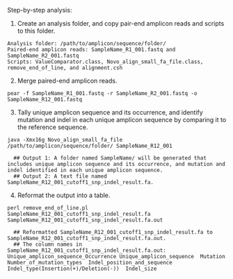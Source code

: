 Step-by-step analysis:
  1. Create an analysis folder, and copy pair-end amplicon reads and scripts to this folder.
  
    Analysis folder: /path/to/amplicon/sequence/folder/
    Paired-end amplicon reads: SampleName_R1_001.fastq and SampleName_R2_001.fastq
    Scripts: ValueComparator.class, Novo_align_small_fa_file.class, remove_end_of_line, and alignment.csh


  2. Merge paired-end amplicon reads.
  
    pear -f SampleName_R1_001.fastq -r SampleName_R2_001.fastq -o SampleName_R12_001.fastq


  3. Tally unique amplicon sequence and its occurrence, and identify mutation and indel in each unique amplicon sequence by comparing it to the reference sequence.
  
    java -Xmx16g Novo_align_small_fa_file /path/to/amplicon/sequence/folder/ SampleName_R12_001
    
      ## Output 1: A folder named SampleName/ will be generated that includes unique amplicon sequence and its occurrence, and mutation and indel identified in each unique amplicon sequence.
      ## Output 2: A text file named SampleName_R12_001_cutoff1_snp_indel_result.fa.
  
  
  4. Reformat the output into a table.
  
    perl remove_end_of_line.pl SampleName_R12_001_cutoff1_snp_indel_result.fa SampleName_R12_001_cutoff1_snp_indel_result.fa.out
    
      ## Reformatted SampleName_R12_001_cutoff1_snp_indel_result.fa to SampleName_R12_001_cutoff1_snp_indel_result.fa.out.
      ## The column names in SampleName_R12_001_cutoff1_snp_indel_result.fa.out: Unique_amplicon_sequence_Occurrence Unique_amplicon_sequence  Mutation  Number_of_mutation_types  Indel_position_and_sequence Indel_type(Insertion(+)/Deletion(-))  Indel_size
